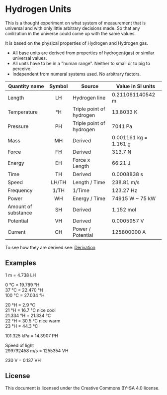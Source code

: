Hydrogen Units
==============

This is a thought experiment on what system of measurement that is universal and with only little arbitrary decisions made. So that any civilization in the universe could come up with the same values.

It is based on the physical properties of Hydrogen and Hydrogen gas.

* All base units are derived from properties of hydrogen(gas) or similar universal values.
* All units have to be in a "human range". Neither to small or to big to perceive.
* Independent from numeral systems used. No arbitrary factors.

Quantity name	| Symbol | Source 					| Value in SI units
----------------|:------:|--------------------------|---
Length			| LH     | Hydrogen line			| 0.211061140542 m
Temperature		| °H     | Triple point of hydrogen	| 13.8033 K
Pressure		| PH     | Triple point of hydrogen	| 7041 Pa
Mass			| MH     | Derived					| 0.001161 kg = 1.161 g
Force			| FH     | Derived					| 313.7 N
Energy			| EH     | Force x Length			| 66.21 J
Time			| TH     | Derived					| 0.0008838 s
Speed			| LH/TH  | Length / Time			| 238.81 m/s
Frequency		| 1/TH   | 1/Time					| 123.27 Hz
Power           | WH     | Energy / Time            | 74915 W ~ 75 kW
Amount of substance	| SH | Derived					| 1.152 mol
Potential		| VH     | Derived					| 0.0005957 V
Current			| CH     | Power / Potential		| 125800000 A

To see how they are derived see: [Derivation](Derivation.md)

Examples
--------

1 m		= 4.738 LH

0 °C	= 19.789 °H  
37 °C	= 22.470 °H  
100 °C	= 27.034 °H  

20 °H = 2.9 °C  
21 °H = 16.7 °C nice cool  
21.334 °H = 21.334 °C  
22 °H = 30.5 °C nice warm  
23 °H = 44.3 °C  

101.325 kPa = 14.3907 PH

Speed of light  
299792458 m/s = 1255354 VH

230 V = 0.137 VH

License
-------

This document is licensed under the Creative Commons BY-SA 4.0 license.
